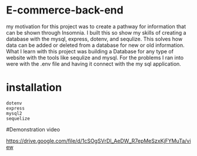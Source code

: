 # E-commerce-back-end
my motivation for this project was to create a pathway for information that can be shown through Insomnia. I built this so show my skills of creating a database with the mysql, express, dotenv, and sequlize. This solves how data can be added or deleted from a database for new or old information. What I learn with this project was building a Database for any type of website with the tools like sequlize and mysql. For the problems I ran into were with the .env file and having it connect with the my sql application. 
# installation
    dotenv
    express
    mysql2
    sequelize

#Demonstration video

https://drive.google.com/file/d/1cSOgSVrDl_AeDW_R7epMeSzxKjFYMuTa/view

